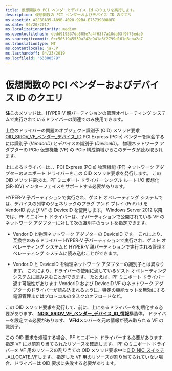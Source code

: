 ```yaml
---
title: 仮想関数の PCI ベンダーとデバイス Id のクエリを実行します。
description: 仮想関数の PCI ベンダーおよびデバイス ID のクエリ
ms.assetid: A2FB0A35-A89B-4028-92BA-E75739B080FD
ms.date: 04/20/2017
ms.localizationpriority: medium
ms.openlocfilehash: dedd919337da585e7a4f63f7a10da63f9f75eda9
ms.sourcegitcommit: 0cc5051945559a242d941a6f2799d161d8eba2a7
ms.translationtype: MT
ms.contentlocale: ja-JP
ms.lasthandoff: 04/23/2019
ms.locfileid: "63380579"
---
```

# <a name="querying-the-pci-vendor-and-device-identifiers-for-a-virtual-function"></a>仮想関数の PCI ベンダーおよびデバイス ID のクエリ

**注**このメソッドは、HYPER-V 親パーティションの管理オペレーティング システムで実行されているドライバーの関連でのみ使用できます。

上位のドライバーの問題のオブジェクト識別子 (OID) メソッド要求[OID\_SRIOV\_VF\_ベンダー\_デバイス\_ID](https://msdn.microsoft.com/library/windows/hardware/hh451913) PCI Express (PCIe) ベンダーを照会するには識別子 (*VendorID*) とデバイスの識別子 (*DeviceID*)。 物理ネットワーク アダプターの PCIe 仮想機能 (VF) の PCIe 構成領域からこのデータが読み取られます。

上にあるドライバーは、、PCI Express (PCIe) 物理機能 (PF) ネットワーク アダプターのミニポート ドライバーをこの OID メソッド要求を発行します。 この OID メソッド要求は、PF ミニポート ドライバー シングル ルート I/O 仮想化 (SR-IOV) インターフェイスをサポートする必要があります。

HYPER-V 子パーティションで実行され、ゲスト オペレーティング システムでは、デバイスの列挙のジェネリックのプラグ アンド プレイ (PnP) Id を VendorID および VF の DeviceID を使用します。 Windows Server 2012 以降では、PF ミニポート ドライバーは、子パーティションで公開されている VF のネットワーク アダプターに対して次の識別子のセットを指定できます。

-   VendorID と物理ネットワーク アダプターの DeviceID です。 これにより、互換性のあるドライバー HYPER-V 子パーティションで実行され、ゲスト オペレーティング システムと HYPER-V 親パーティションで実行される管理オペレーティング システムに読み込むことができます。

-   VendorID と DeviceID を物理ネットワーク アダプターの識別子とは異なります。 これにより、ドライバーの使用に適しているゲスト オペレーティング システムに読み込むことができます。 たとえば、PF ミニポート ドライバー返す可能性があります VendorID および DeviceID VF のネットワーク アダプターのドライバーが読み込まれるように、特定の機能セットを無効にする電源管理またはプロトコルのタスクのオフロードなど。

この OID メソッド要求を発行して、前に、上にあるドライバーを初期化する必要があります、 [ **NDIS\_SRIOV\_VF\_ベンダー\_デバイス\_ID\_情報**](https://msdn.microsoft.com/library/windows/hardware/hh451686)構造体。 ドライバーを設定する必要があります、 **VFId**メンバーを元の情報が読み取られる VF の識別子。

この OID 要求を処理する場合、PF ミニポート ドライバーする必要があります指定 VF に以前割り当てられたリソースを確認します。 PF のミニポート ドライバーを VF 用のリソースの割り当ての OID メソッド要求中に[OID\_NIC\_スイッチ\_ALLOCATE\_VF](https://msdn.microsoft.com/library/windows/hardware/hh451814)します。 指定した VF 用のリソースが割り当てられていない場合、ドライバーは OID 要求に失敗する必要があります。

 

 





